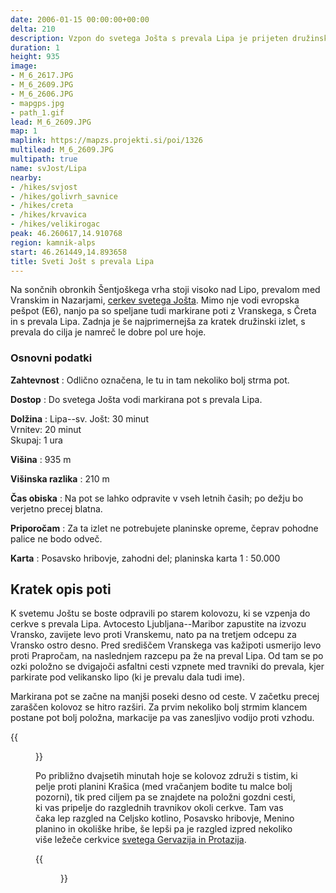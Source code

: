 ```yaml
---
date: 2006-01-15 00:00:00+00:00
delta: 210
description: Vzpon do svetega Jošta s prevala Lipa je prijeten družinski izlet.
duration: 1
height: 935
image:
- M_6_2617.JPG
- M_6_2609.JPG
- M_6_2606.JPG
- mapgps.jpg
- path_1.gif
lead: M_6_2609.JPG
map: 1
maplink: https://mapzs.projekti.si/poi/1326
multilead: M_6_2609.JPG
multipath: true
name: svJost/Lipa
nearby:
- /hikes/svjost
- /hikes/golivrh_savnice
- /hikes/creta
- /hikes/krvavica
- /hikes/velikirogac
peak: 46.260617,14.910768
region: kamnik-alps
start: 46.261449,14.893658
title: Sveti Jošt s prevala Lipa
---
```

Na sončnih obronkih Šentjoškega vrha stoji visoko nad Lipo, prevalom med Vranskim in Nazarjami, [cerkev svetega Jošta](../). Mimo nje vodi evropska pešpot (E6), nanjo pa so speljane tudi markirane poti z Vranskega, s Čreta in s prevala Lipa. Zadnja je še najprimernejša za kratek družinski izlet, s prevala do cilja je namreč le dobre pol ure hoje.

### Osnovni podatki

**Zahtevnost**
:   Odlično označena, le tu in tam nekoliko bolj strma pot.

**Dostop**
:   Do svetega Jošta vodi markirana pot s prevala Lipa.

**Dolžina**
:   Lipa--sv. Jošt: 30 minut\
    Vrnitev: 20 minut\
    Skupaj: 1 ura

**Višina**
:   935 m

**Višinska razlika**
:   210 m

**Čas obiska**
:   Na pot se lahko odpravite v vseh letnih časih; po dežju bo verjetno precej blatna.

**Priporočam**
:   Za ta izlet ne potrebujete planinske opreme, čeprav pohodne palice ne bodo odveč.

**Karta**
:   Posavsko hribovje, zahodni del; planinska karta 1 : 50.000

Kratek opis poti
----------------

K svetemu Joštu se boste odpravili po starem kolovozu, ki se vzpenja do cerkve s prevala Lipa. Avtocesto Ljubljana--Maribor zapustite na izvozu Vransko, zavijete levo proti Vranskemu, nato pa na tretjem odcepu za Vransko ostro desno. Pred središčem Vranskega vas kažipoti usmerijo levo proti Prapročam, na naslednjem razcepu pa že na preval Lipa. Od tam se po ozki položno se dvigajoči asfaltni cesti vzpnete med travniki do prevala, kjer parkirate pod velikansko lipo (ki je prevalu dala tudi ime).

Markirana pot se začne na manjši poseki desno od ceste. V začetku precej zaraščen kolovoz se hitro razširi. Za prvim nekoliko bolj strmim klancem postane pot bolj položna, markacije pa vas zanesljivo vodijo proti vzhodu. 

{{<figure src="M_6_2609.JPG">}}

Po približno dvajsetih minutah hoje se kolovoz združi s tistim, ki pelje proti planini Krašica (med vračanjem bodite tu malce bolj pozorni), tik pred ciljem pa se znajdete na položni gozdni cesti, ki vas pripelje do razglednih travnikov okoli cerkve. Tam vas čaka lep razgled na Celjsko kotlino, Posavsko hribovje, Menino planino in okoliške hribe, še lepši pa je razgled izpred nekoliko više ležeče cerkvice [svetega Gervazija in Protazija](http://www.newadvent.org/cathen/06537a.htm).

{{<figure src="M_6_2606.JPG">}}
